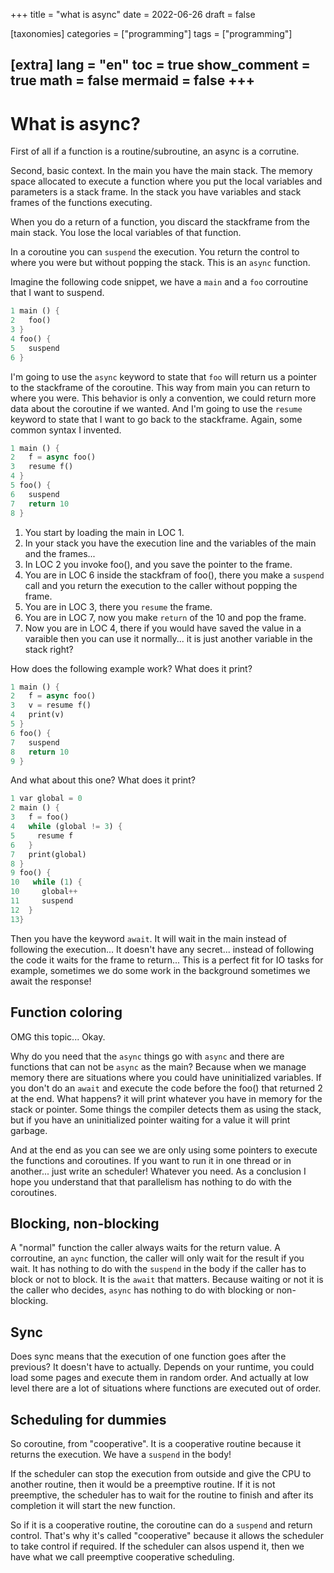 
+++
title = "what is async"
date = 2022-06-26
draft = false

[taxonomies]
categories = ["programming"]
tags = ["programming"]

[extra]
lang = "en"
toc = true
show_comment = true
math = false
mermaid = false
+++
---

# What is async?

First of all if a function is a routine/subroutine, an async is a corrutine.

Second, basic context. In the main you have the main stack. The memory space allocated to execute a function where you put the local variables and parameters is a stack frame. In the stack you have variables and stack frames of the functions executing.

When you do a return of a function, you discard the stackframe from the main stack. You lose the local variables of that function.

In a coroutine you can `suspend` the execution. You return the control to where you were but without popping the stack. This is an `async` function.

Imagine the following code snippet, we have a `main` and a `foo` corroutine that I want to suspend.

```rust
1 main () {
2   foo()
3 }
4 foo() {
5   suspend 
6 }
```

I'm going to use the `async` keyword to state that `foo` will return us a pointer to the stackframe of the coroutine. This way from main you can return to where you were. This behavior is only a convention, we could return more data about the coroutine if we wanted. And I'm going to use the `resume` keyword to state that I want to go back to the stackframe. Again, some common syntax I invented.


```rust
1 main () {
2   f = async foo()
3   resume f()
4 }
5 foo() {
6   suspend 
7   return 10
8 }
```

1. You start by loading the main in LOC 1.
2. In your stack you have the execution line and the variables of the main and the frames...
3. In LOC 2 you invoke foo(), and you save the pointer to the frame.
4. You are in LOC 6 inside the stackfram of foo(), there you make a `suspend` call and you return the execution to the caller without popping the frame.
5. You are in LOC 3, there you `resume` the frame.
6. You are in LOC 7, now you make `return` of the 10 and pop the frame. 
7. Now you are in LOC 4, there if you would have saved the value in a varaible then you can use it normally... it is just another variable in the stack right?

How does the following example work? What does it print?

```rust
1 main () {
2   f = async foo()
3   v = resume f()
4   print(v)
5 }
6 foo() {
7   suspend 
8   return 10
9 }
```

And what about this one? What does it print?

```rust
1 var global = 0
2 main () {
3   f = foo()
4   while (global != 3) {
5     resume f
6   }
7   print(global)
8 }
9 foo() {
10   while (1) {
10     global++
11     suspend
12  }
13}
```

Then you have the keyword `await`. It will wait in the main instead of following the execution... It doesn't have any secret... instead of following the code it waits for the frame to return... This is a perfect fit for IO tasks for example, sometimes we do some work in the background sometimes we await the response!

## Function coloring

OMG this topic... Okay.

Why do you need that the `async` things go with `async` and there are functions that can not be `async` as the main? Because when we manage memory there are situations where you could have uninitialized variables. If you don't do an `await` and execute the code before the foo() that returned 2 at the end. What happens? it will print whatever you have in memory for the stack or pointer. Some things the compiler detects them as using the stack, but if you have an uninitialized pointer waiting for a value it will print garbage.

And at the end as you can see we are only using some pointers to execute the functions and coroutines. If you want to run it in one thread or in another... just write an scheduler! Whatever you need. As a conclusion I hope you understand that that parallelism has nothing to do with the coroutines.

## Blocking, non-blocking

A "normal" function the caller always waits for the return value. A corroutine, an `aync` function, the caller will only wait for the result if you wait. It has nothing to do with the `suspend` in the body if the caller has to block or not to block. It is the `await` that matters. Because waiting or not it is the caller who decides, `async` has nothing to do with blocking or non-blocking.

## Sync

Does sync means that the execution of one function goes after the previous? It doesn't have to actually. Depends on your runtime, you could load some pages and execute them in random order. And actually at low level there are a lot of situations where functions are executed out of order. 

## Scheduling for dummies

So coroutine, from "cooperative". It is a cooperative routine because it returns the execution. We have a `suspend` in the body!

If the scheduler can stop the execution from outside and give the CPU to another routine, then it would be a preemptive routine.  If it is not preemptive, the scheduler has to wait for the routine to finish and after its completion it will start the new function.

So if it is a cooperative routine, the coroutine can do a `suspend` and return control. That's why it's called "cooperative" because it allows the scheduler to take control if required. If the scheduler can alsos uspend it, then we have what we call preemptive cooperative scheduling.

